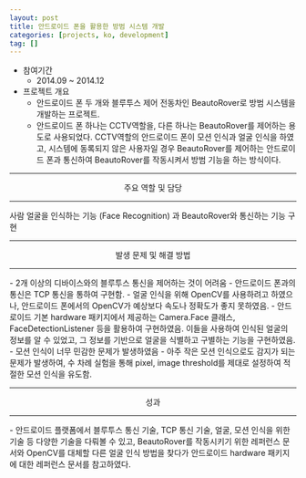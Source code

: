 ```yaml
---
layout: post
title: 안드로이드 폰을 활용한 방범 시스템 개발
categories: [projects, ko, development]
tag: []
---
```


- 참여기간
  - 2014.09 ~ 2014.12
- 프로젝트 개요
  - 안드로이드 폰 두 개와 블루투스 제어 전동차인 BeautoRover로 방범 시스템을 개발하는 프로젝트.
  - 안드로이드 폰 하나는 CCTV역할을, 다른 하나는 BeautoRover를 제어하는 용도로 사용되었다. CCTV역할의 안드로이드 폰이 모션 인식과 얼굴 인식을 하였고, 시스템에 동록되지 않은 사용자일 경우 BeautoRover를 제어하는 안드로이드 폰과 통신하여 BeautoRover를 작동시켜서 방범 기능을 하는 방식이다.

<hr/>
<center>주요 역할 및 담당</center>
<hr/>
사람 얼굴을 인식하는 기능 (Face Recognition) 과 BeautoRover와 통신하는 기능 구현

<hr/>
<center>발생 문제 및 해결 방법</center>
<hr/>
- 2개 이상의 디바이스와의 블루투스 통신을 제어하는 것이 어려움
  - 안드로이드 폰과의 통신은 TCP 통신을 통하여 구현함.
- 얼굴 인식을 위해 OpenCV를 사용하려고 하였으나, 안드로이드 폰에서의 OpenCV가 예상보다 속도나 정확도가 좋지 못하였음.
  - 안드로이드 기본 hardware 패키지에서 제공하는 Camera.Face 클래스, FaceDetectionListener 등을 활용하여 구현하였음. 이들을 사용하여 인식된 얼굴의 정보를 알 수 있었고, 그 정보를 기반으로 얼굴을 식별하고 구별하는 기능을 구현하였음.
- 모션 인식이 너무 민감한 문제가 발생하였음
  - 아주 작은 모션 인식으로도 감지가 되는 문제가 발생하여, 수 차례 실험을 통해 pixel, image threshold를 제대로 설정하여 적절한 모션 인식을 유도함.

<hr/>
<center>성과</center>
<hr/>
- 안드로이드 플랫폼에서 블루투스 통신 기술, TCP 통신 기술, 얼굴, 모션 인식을 위한 기술 등 다양한 기술을 다뤄볼 수 있고, BeautoRover를 작동시키기 위한 레퍼런스 문서와 OpenCV를 대체할 다른 얼굴 인식 방법을 찾다가 안드로이드 hardware 패키지에 대한 레퍼런스 문서를 참고하였다.